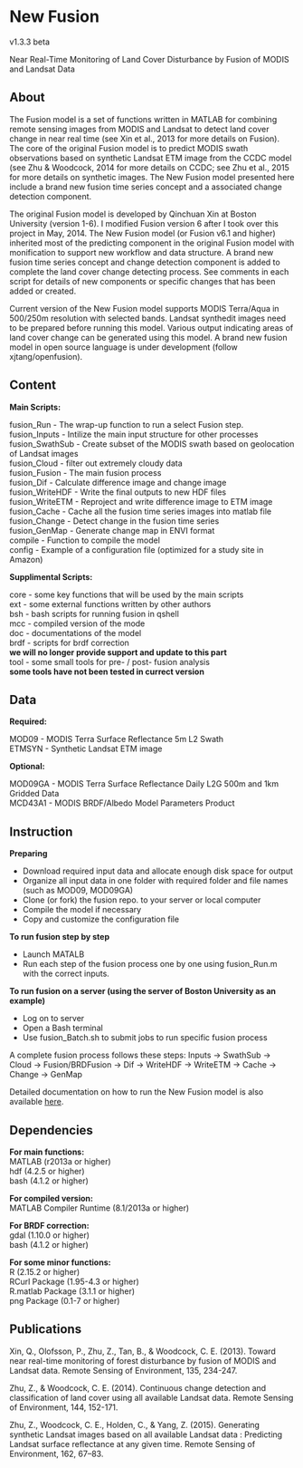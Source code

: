 New Fusion 
======

v1.3.3 beta

Near Real-Time Monitoring of Land Cover Disturbance by Fusion of MODIS and Landsat Data

About
------

The Fusion model is a set of functions written in MATLAB for combining remote sensing images from MODIS and Landsat to detect land cover change in near real time (see Xin et al., 2013 for more details on Fusion). The core of the original Fusion model is to predict MODIS swath observations based on synthetic Landsat ETM image from the CCDC model (see Zhu & Woodcock, 2014 for more details on CCDC; see Zhu et al., 2015 for more details on synthetic images. The New Fusion model presented here include a brand new fusion time series concept and a associated change detection component.

The original Fusion model is developed by Qinchuan Xin at Boston University (version 1-6). I modified Fusion version 6 after I took over this project in May, 2014. The New Fusion model (or Fusion v6.1 and higher) inherited most of the predicting component in the original Fusion model with monification to support new workflow and data structure. A brand new fusion time series concept and change detection component is added to complete the land cover change detecting process. See comments in each script for details of new components or specific changes that has been added or created.

Current version of the New Fusion model supports MODIS Terra/Aqua in 500/250m resolution with selected bands. Landsat synthedit images need to be prepared before running this model. Various output indicating areas of land cover change can be generated using this model. A brand new fusion model in open source language is under development (follow xjtang/openfusion).

Content
------

**Main Scripts:**  

fusion_Run - The wrap-up function to run a select Fusion step.   
fusion_Inputs - Intilize the main input structure for other processes  
fusion_SwathSub - Create subset of the MODIS swath based on geolocation of Landsat images  
fusion_Cloud - filter out extremely cloudy data  
fusion_Fusion - The main fusion process  
fusion_Dif - Calculate difference image and change image  
fusion_WriteHDF - Write the final outputs to new HDF files  
fusion_WriteETM - Reproject and write difference image to ETM image  
fusion_Cache - Cache all the fusion time series images into matlab file  
fusion_Change - Detect change in the fusion time series  
fusion_GenMap - Generate change map in ENVI format  
compile - Function to compile the model  
config - Example of a configuration file (optimized for a study site in Amazon)  

**Supplimental Scripts:**  

core - some key functions that will be used by the main scripts  
ext - some external functions written by other authors  
bsh - bash scripts for running fusion in qshell  
mcc - compiled version of the mode  
doc - documentations of the model  
brdf - scripts for brdf correction  
**we will no longer provide support and update to this part**  
tool - some small tools for pre- / post- fusion analysis  
**some tools have not been tested in currect version**  

Data
------

**Required:**  

MOD09 - MODIS Terra Surface Reflectance 5m L2 Swath  
ETMSYN - Synthetic Landsat ETM image   

**Optional:**  

MOD09GA - MODIS Terra Surface Reflectance Daily L2G 500m and 1km Gridded Data  
MCD43A1 - MODIS BRDF/Albedo Model Parameters Product  

Instruction
------

**Preparing**  

- Download required input data and allocate enough disk space for output  
- Organize all input data in one folder with required folder and file names (such as MOD09, MOD09GA)  
- Clone (or fork) the fusion repo. to your server or local computer  
- Compile the model if necessary  
- Copy and customize the configuration file  

**To run fusion step by step**  

- Launch MATALB
- Run each step of the fusion process one by one using fusion_Run.m with the correct inputs.

**To run fusion on a server (using the server of Boston University as an example)**  

- Log on to server  
- Open a Bash terminal  
- Use fusion_Batch.sh to submit jobs to run specific fusion process  

A complete fusion process follows these steps: Inputs -> SwathSub -> Cloud -> Fusion/BRDFusion -> Dif -> WriteHDF -> WriteETM -> Cache -> Change -> GenMap

Detailed documentation on how to run the New Fusion model is also available [here](/doc).

Dependencies
------

**For main functions:**  
MATLAB (r2013a or higher)  
hdf (4.2.5 or higher)  
bash (4.1.2 or higher)  

**For compiled version:**  
MATLAB Compiler Runtime (8.1/2013a or higher)  

**For BRDF correction:**  
gdal (1.10.0 or higher)  
bash (4.1.2 or higher)  

**For some minor functions:**  
R (2.15.2 or higher)  
RCurl Package (1.95-4.3 or higher)  
R.matlab Package (3.1.1 or higher)  
png Package (0.1-7 or higher)  

Publications
------

Xin, Q., Olofsson, P., Zhu, Z., Tan, B., & Woodcock, C. E. (2013). Toward near real-time monitoring of forest disturbance by fusion of MODIS and Landsat data. Remote Sensing of Environment, 135, 234-247.  

Zhu, Z., & Woodcock, C. E. (2014). Continuous change detection and classification of land cover using all available Landsat data. Remote Sensing of Environment, 144, 152-171.  

Zhu, Z., Woodcock, C. E., Holden, C., & Yang, Z. (2015). Generating synthetic Landsat images based on all available Landsat data : Predicting Landsat surface reflectance at any given time. Remote Sensing of Environment, 162, 67–83.  

